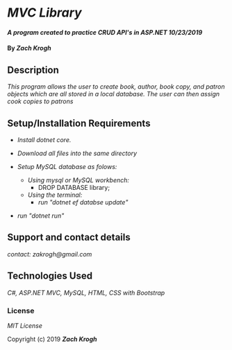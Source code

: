 # _MVC Library_

#### _A program created to practice CRUD API's in ASP.NET 10/23/2019_

#### By _Zach Krogh_

## Description

_This program allows the user to create book, author, book copy, and patron objects which are all stored in a local database. The user can then assign cook copies to patrons_

## Setup/Installation Requirements
* _Install dotnet core._
* _Download all files into the same directory_
* _Setup MySQL database as folows:_
  * _Using mysql or MySQL workbench:_
    * DROP DATABASE library;
  * _Using the terminal:_
    * _run "dotnet ef databse update"_

* _run "dotnet run"_


## Support and contact details

_contact: zakrogh@gmail.com_

## Technologies Used

_C#, ASP.NET MVC, MySQL, HTML, CSS with Bootstrap_

### License

*MIT License*

Copyright (c) 2019 **_Zach Krogh_**
